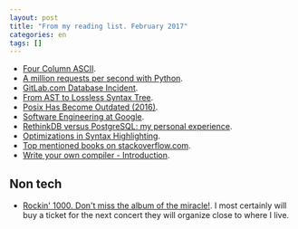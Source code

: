 ```yaml
---
layout: post
title: "From my reading list. February 2017"
categories: en
tags: []
---
```


- [Four Column
  ASCII](https://garbagecollected.org/2017/01/31/four-column-ascii/).
- [A million requests per second with Python](https://medium.freecodecamp.com/million-requests-per-second-with-python-95c137af319#.3xj69kqx0).
- [GitLab.com Database Incident](https://about.gitlab.com/2017/02/01/gitlab-dot-com-database-incident/).
- [From AST to Lossless Syntax Tree](http://www.oilshell.org/blog/2017/02/11.html).
- [Posix Has Become Outdated (2016)](https://news.ycombinator.com/item?id=13621623). 
- [Software Engineering at Google](https://news.ycombinator.com/item?id=13619378).
- [RethinkDB versus PostgreSQL: my personal experience](http://blog.sagemath.com/2017/02/09/rethinkdb-vs-postgres.html).
- [Optimizations in Syntax Highlighting](https://code.visualstudio.com/blogs/2017/02/08/syntax-highlighting-optimizations).
- [Top mentioned books on stackoverflow.com](http://www.dev-books.com).
- [Write your own compiler - Introduction](http://blog.klipse.tech/javascript/2017/02/08/tiny-compiler-intro.html).

## Non tech

- [Rockin' 1000. Don't miss the album of the miracle!](http://www.rockin1000.com/en/#). I most certainly will buy a ticket for the next concert they will organize close to where I live.
